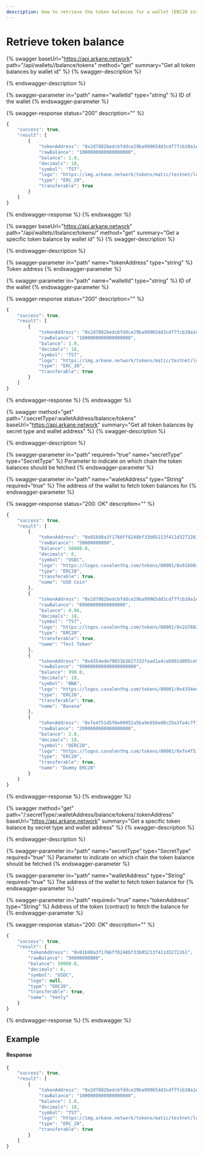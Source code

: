 ```yaml
---
description: How to retrieve the token balances for a wallet (ERC20 standard)
---
```


# Retrieve token balance

{% swagger baseUrl="https://api.arkane.network" path="/api/wallets/<walletId>/balance/tokens" method="get" summary="Get all token balances by wallet id" %}
{% swagger-description %}

{% endswagger-description %}

{% swagger-parameter in="path" name="walletId" type="string" %}
ID of the wallet
{% endswagger-parameter %}

{% swagger-response status="200" description="" %}
```javascript
{
    "success": true,
    "result": [
        {
            "tokenAddress": "0x2d7882bedcbfddce29ba99965dd3cdf7fcb10a1e",
            "rawBalance": "1000000000000000000",
            "balance": 1.0,
            "decimals": 18,
            "symbol": "TST",
            "logo": "https://img.arkane.network/tokens/matic/testnet/logos/0x2d7882bedcbfddce29ba99965dd3cdf7fcb10a1e.png",
            "type": "ERC_20",
            "transferable": true
        }
    ]
}
```
{% endswagger-response %}
{% endswagger %}

{% swagger baseUrl="https://api.arkane.network" path="/api/wallets/<walletId>/balance/tokens/<tokenAddress>" method="get" summary="Get a specific token balance by wallet id" %}
{% swagger-description %}

{% endswagger-description %}

{% swagger-parameter in="path" name="tokenAddress" type="string" %}
Token address
{% endswagger-parameter %}

{% swagger-parameter in="path" name="walletId" type="string" %}
ID of the wallet
{% endswagger-parameter %}

{% swagger-response status="200" description="" %}
```javascript
{
    "success": true,
    "result": [
        {
            "tokenAddress": "0x2d7882bedcbfddce29ba99965dd3cdf7fcb10a1e",
            "rawBalance": "1000000000000000000",
            "balance": 1.0,
            "decimals": 18,
            "symbol": "TST",
            "logo": "https://img.arkane.network/tokens/matic/testnet/logos/0x2d7882bedcbfddce29ba99965dd3cdf7fcb10a1e.png",
            "type": "ERC_20",
            "transferable": true
        }
    ]
}
```
{% endswagger-response %}
{% endswagger %}

{% swagger method="get" path="/:secretType/:walletAddress/balance/tokens" baseUrl="https://api.arkane.network" summary="Get all token balances by secret type and wallet address" %}
{% swagger-description %}

{% endswagger-description %}

{% swagger-parameter in="path" required="true" name="secretType" type="SecretType" %}
Parameter to indicate on which chain the token balances should be fetched
{% endswagger-parameter %}

{% swagger-parameter in="path" name="waletAddress" type="String" required="true" %}
The address of the wallet to fetch token balances for
{% endswagger-parameter %}

{% swagger-response status="200: OK" description="" %}
```javascript
{
    "success": true,
    "result": [
        {
            "tokenAddress": "0x01b98a3f1766ff8248bf33b05213f411d3272261",
            "rawBalance": "50000000000",
            "balance": 50000.0,
            "decimals": 6,
            "symbol": "USDC",
            "logo": "https://logos.covalenthq.com/tokens/80001/0x01b98a3f1766ff8248bf33b05213f411d3272261.png",
            "type": "ERC20",
            "transferable": true,
            "name": "USD Coin"
        },
        {
            "tokenAddress": "0x2d7882bedcbfddce29ba99965dd3cdf7fcb10a1e",
            "rawBalance": "60000000000000000",
            "balance": 0.06,
            "decimals": 18,
            "symbol": "TST",
            "logo": "https://logos.covalenthq.com/tokens/80001/0x2d7882bedcbfddce29ba99965dd3cdf7fcb10a1e.png",
            "type": "ERC20",
            "transferable": true,
            "name": "Test Token"
        },
        {
            "tokenAddress": "0x4354ede79651b3627332faad1a4ceb001d005ce9",
            "rawBalance": "990000000000000000000",
            "balance": 990.0,
            "decimals": 18,
            "symbol": "BNA",
            "logo": "https://logos.covalenthq.com/tokens/80001/0x4354ede79651b3627332faad1a4ceb001d005ce9.png",
            "type": "ERC20",
            "transferable": true,
            "name": "Banana"
        },
        {
            "tokenAddress": "0xfe4f5145f6e09952a5ba9e956ed0c25e3fa4c7f1",
            "rawBalance": "2000000000000000000",
            "balance": 2.0,
            "decimals": 18,
            "symbol": "DERC20",
            "logo": "https://logos.covalenthq.com/tokens/80001/0xfe4f5145f6e09952a5ba9e956ed0c25e3fa4c7f1.png",
            "type": "ERC20",
            "transferable": true,
            "name": "Dummy ERC20"
        }
    ]
}
```
{% endswagger-response %}
{% endswagger %}

{% swagger method="get" path="/:secretType/:walletAddress/balance/tokens/:tokenAddress" baseUrl="https://api.arkane.network" summary="Get a specific token balance by secret type and wallet address" %}
{% swagger-description %}

{% endswagger-description %}

{% swagger-parameter in="path" name="secretType" type="SecretType" required="true" %}
Parameter to indicate on which chain the token balance should be fetched
{% endswagger-parameter %}

{% swagger-parameter in="path" name="walletAddress" type="String" required="true" %}
The address of the wallet to fetch token balance for
{% endswagger-parameter %}

{% swagger-parameter in="path" required="true" name="tokenAddress" type="String" %}
Address of the token (contract) to fetch the balance for
{% endswagger-parameter %}

{% swagger-response status="200: OK" description="" %}
```javascript
{
    "success": true,
    "result": {
        "tokenAddress": "0x01b98a3f1766ff8248bf33b05213f411d3272261",
        "rawBalance": "50000000000",
        "balance": 50000.0,
        "decimals": 6,
        "symbol": "USDC",
        "logo": null,
        "type": "ERC20",
        "transferable": true,
        "name": "Venly"
    }
}
```
{% endswagger-response %}
{% endswagger %}

## Example

#### Response

```javascript
{
    "success": true,
    "result": [
        {
            "tokenAddress": "0x2d7882bedcbfddce29ba99965dd3cdf7fcb10a1e",
            "rawBalance": "1000000000000000000",
            "balance": 1.0,
            "decimals": 18,
            "symbol": "TST",
            "logo": "https://img.arkane.network/tokens/matic/testnet/logos/0x2d7882bedcbfddce29ba99965dd3cdf7fcb10a1e.png",
            "type": "ERC_20",
            "transferable": true
        }
    ]
}
```



##

